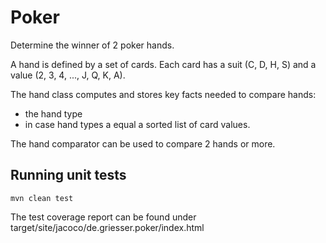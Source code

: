 # Poker

Determine the winner of 2 poker hands.

A hand is defined by a set of cards.
Each card has a suit (C, D, H, S) and a value (2, 3, 4, ..., J, Q, K, A).

The hand class computes and stores key facts needed to compare hands: 
- the hand type 
- in case hand types a equal a sorted list of card values.

The hand comparator can be used to compare 2 hands or more. 

## Running unit tests

```shell
mvn clean test
```

The test coverage report can be found under target/site/jacoco/de.griesser.poker/index.html
